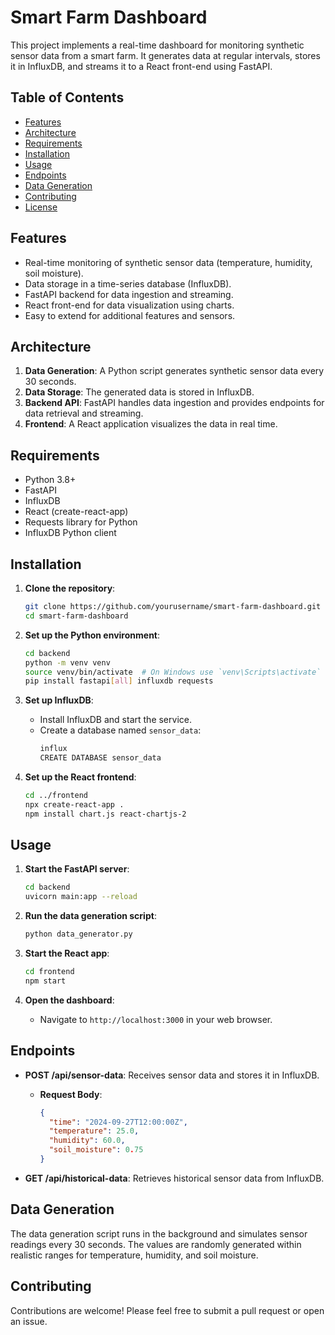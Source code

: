 # Smart Farm Dashboard

This project implements a real-time dashboard for monitoring synthetic sensor data from a smart farm. It generates data at regular intervals, stores it in InfluxDB, and streams it to a React front-end using FastAPI.

## Table of Contents

- [Features](#features)
- [Architecture](#architecture)
- [Requirements](#requirements)
- [Installation](#installation)
- [Usage](#usage)
- [Endpoints](#endpoints)
- [Data Generation](#data-generation)
- [Contributing](#contributing)
- [License](#license)

## Features

- Real-time monitoring of synthetic sensor data (temperature, humidity, soil moisture).
- Data storage in a time-series database (InfluxDB).
- FastAPI backend for data ingestion and streaming.
- React front-end for data visualization using charts.
- Easy to extend for additional features and sensors.

## Architecture

1. **Data Generation**: A Python script generates synthetic sensor data every 30 seconds.
2. **Data Storage**: The generated data is stored in InfluxDB.
3. **Backend API**: FastAPI handles data ingestion and provides endpoints for data retrieval and streaming.
4. **Frontend**: A React application visualizes the data in real time.

## Requirements

- Python 3.8+
- FastAPI
- InfluxDB
- React (create-react-app)
- Requests library for Python
- InfluxDB Python client

## Installation

1. **Clone the repository**:
   ```bash
   git clone https://github.com/yourusername/smart-farm-dashboard.git
   cd smart-farm-dashboard
   ```

2. **Set up the Python environment**:
   ```bash
   cd backend
   python -m venv venv
   source venv/bin/activate  # On Windows use `venv\Scripts\activate`
   pip install fastapi[all] influxdb requests
   ```

3. **Set up InfluxDB**:
   - Install InfluxDB and start the service. 
   - Create a database named `sensor_data`:
     ```bash
     influx
     CREATE DATABASE sensor_data
     ```

4. **Set up the React frontend**:
   ```bash
   cd ../frontend
   npx create-react-app .
   npm install chart.js react-chartjs-2
   ```

## Usage

1. **Start the FastAPI server**:
   ```bash
   cd backend
   uvicorn main:app --reload
   ```

2. **Run the data generation script**:
   ```bash
   python data_generator.py
   ```

3. **Start the React app**:
   ```bash
   cd frontend
   npm start
   ```

4. **Open the dashboard**:
   - Navigate to `http://localhost:3000` in your web browser.

## Endpoints

- **POST /api/sensor-data**: Receives sensor data and stores it in InfluxDB.
  - **Request Body**:
    ```json
    {
      "time": "2024-09-27T12:00:00Z",
      "temperature": 25.0,
      "humidity": 60.0,
      "soil_moisture": 0.75
    }
    ```

- **GET /api/historical-data**: Retrieves historical sensor data from InfluxDB.

## Data Generation

The data generation script runs in the background and simulates sensor readings every 30 seconds. The values are randomly generated within realistic ranges for temperature, humidity, and soil moisture.

## Contributing

Contributions are welcome! Please feel free to submit a pull request or open an issue.
